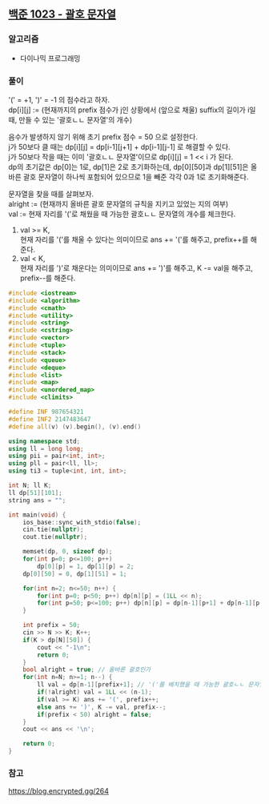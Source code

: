 ## [백준 1023 - 괄호 문자열](https://www.acmicpc.net/problem/1023)

### 알고리즘
- 다이나믹 프로그래밍

### 풀이
'(' = +1, ')' = -1 의 점수라고 하자.  
dp[i][j] := (현재까지의 prefix 점수가 j인 상황에서 (앞으로 채울) suffix의 길이가 i일 때, 만들 수 있는 '괄호ㄴㄴ 문자열'의 개수)  

음수가 발생하지 않기 위해 초기 prefix 점수 = 50 으로 설정한다.  
j가 50보다 클 때는 dp[i][j] = dp[i-1][j+1] + dp[i-1][j-1] 로 해결할 수 있다.    
j가 50보다 작을 때는 이미 '괄호ㄴㄴ 문자열'이므로 dp[i][j] = 1 << i 가 된다.  
dp의 초기값은 dp[0]는 1로, dp[1]은 2로 초기화하는데, dp[0][50]과 dp[1][51]은 올바른 괄호 문자열이 하나씩 포함되어 있으므로 1을 빼준 각각 0과 1로 초기화해준다.  

문자열을 찾을 때를 살펴보자.  
alright := (현재까지 올바른 괄호 문자열의 규칙을 지키고 있었는 지의 여부)  
val := 현재 자리를 '('로 채웠을 때 가능한 괄호ㄴㄴ 문자열의 개수를 체크한다.  
1. val >= K,  
   현재 자리를 '('를 채울 수 있다는 의미이므로 ans += '('를 해주고, prefix++를 해준다.  
2. val < K,   
   현재 자리를 ')'로 채운다는 의미이므로 ans += ')'를 해주고, K -= val을 해주고, prefix--를 해준다.

```c++
#include <iostream>
#include <algorithm>
#include <cmath>
#include <utility>
#include <string>
#include <cstring>
#include <vector>
#include <tuple>
#include <stack>
#include <queue>
#include <deque>
#include <list>
#include <map>
#include <unordered_map>
#include <climits>

#define INF 987654321
#define INF2 2147483647
#define all(v) (v).begin(), (v).end()

using namespace std;
using ll = long long;
using pii = pair<int, int>;
using pll = pair<ll, ll>;
using ti3 = tuple<int, int, int>;

int N; ll K;
ll dp[51][101];
string ans = "";

int main(void) {
    ios_base::sync_with_stdio(false);
    cin.tie(nullptr);
    cout.tie(nullptr);

    memset(dp, 0, sizeof dp);
    for(int p=0; p<=100; p++)
        dp[0][p] = 1, dp[1][p] = 2;
    dp[0][50] = 0, dp[1][51] = 1;

    for(int n=2; n<=50; n++) {
        for(int p=0; p<50; p++) dp[n][p] = (1LL << n);
        for(int p=50; p<=100; p++) dp[n][p] = dp[n-1][p+1] + dp[n-1][p-1];
    }

    int prefix = 50;
    cin >> N >> K; K++;
    if(K > dp[N][50]) {
        cout << "-1\n";
        return 0;
    }
    bool alright = true; // 올바른 괄호인가
    for(int n=N; n>=1; n--) {
        ll val = dp[n-1][prefix+1]; // '('를 배치했을 때 가능한 괄호ㄴㄴ 문자열 개수
        if(!alright) val = 1LL << (n-1);
        if(val >= K) ans += '(', prefix++;
        else ans += ')', K -= val, prefix--;
        if(prefix < 50) alright = false;
    }
    cout << ans << '\n';

    return 0;
}
```



### 참고
https://blog.encrypted.gg/264